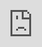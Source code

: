 # Biemvenidos a Climb-Comerce una tienda online de artículos de escalada.

## Tecnologias utilizadas

- React
- Material UI como libreria de estilos

### Notas:

- Del scafolding del vite se han elimindao la carpeta "assets" y el archivo "App.css"
- no hace falta hacer la siguiente importación desde la versión 18 de react "import React from 'react'" por eso la he eliminado siempre.

<iframe width="360" height="157" style="position:absolute;top:0;left:0;width:100%;height:100%;" frameBorder="0" src="https://imgflip.com/embed/7v2b9j"></iframe>
